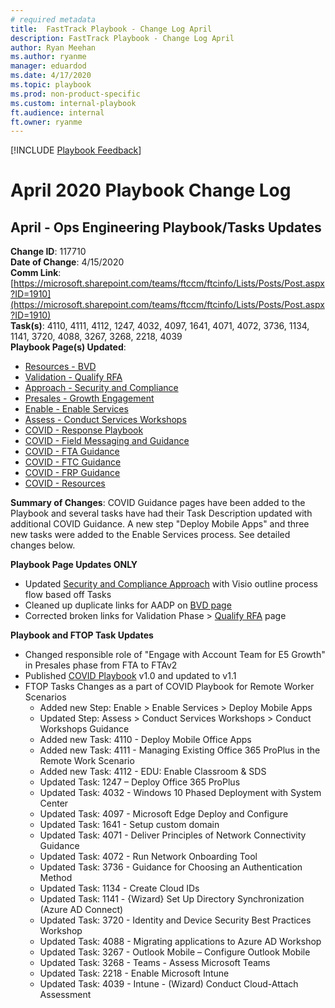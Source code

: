```yaml
---  
# required metadata  
title:  FastTrack Playbook - Change Log April
description: FastTrack Playbook - Change Log April
author: Ryan Meehan  
ms.author: ryanme  
manager: eduardod  
ms.date: 4/17/2020  
ms.topic: playbook  
ms.prod: non-product-specific  
ms.custom: internal-playbook  
ft.audience: internal  
ft.owner: ryanme  
---  
```

[!INCLUDE [Playbook Feedback](./includes/questions-feedback.md)]  

# April 2020 Playbook Change Log  

## April - Ops Engineering Playbook/Tasks Updates  

**Change ID**:  117710  
**Date of Change**: 4/15/2020  
**Comm Link**: [https://microsoft.sharepoint.com/teams/ftccm/ftcinfo/Lists/Posts/Post.aspx?ID=1910](https://microsoft.sharepoint.com/teams/ftccm/ftcinfo/Lists/Posts/Post.aspx?ID=1910)  
**Task(s)**: 4110, 4111, 4112, 1247, 4032, 4097, 1641, 4071, 4072, 3736, 1134, 1141, 3720, 4088, 3267, 3268, 2218, 4039  
**Playbook Page(s) Updated**:  

- [Resources - BVD](resources-bvd.md)  
- [Validation - Qualify RFA](validation-qualify-rfa.md)  
- [Approach - Security and Compliance](approach-security-compliance.md)  
- [Presales - Growth Engagement](presales-growth-engagement.md)  
- [Enable - Enable Services](enable-enable-services.md)  
- [Assess - Conduct Services Workshops](assess-conduct-services-workshops.md)
- [COVID  - Response Playbook](covid-response.md)
- [COVID - Field Messaging and Guidance](covid-field-messaging-and-guidance.md)
- [COVID - FTA Guidance](covid-fasttrack-architect.md)
- [COVID - FTC Guidance](covid-fasttrack-center.md)
- [COVID - FRP Guidance](covid-fasttrack-ready-partner.md)
- [COVID - Resources](covid-resources.md)  

**Summary of Changes**: COVID Guidance pages have been added to the Playbook and several tasks have had their Task Description updated with additional COVID Guidance. A new step "Deploy Mobile Apps" and three new tasks were added to the Enable Services process. See detailed changes below.  

**Playbook Page Updates ONLY**

- Updated [Security and Compliance Approach](approach-security-compliance.md)   with Visio outline process flow based off Tasks  
- Cleaned up duplicate links for AADP on [BVD page](resources-bvd.md)  
- Corrected broken links for Validation Phase > [Qualify RFA](validation-qualify-rfa.md) page  

**Playbook and FTOP Task Updates**

- Changed responsible role of "Engage with Account Team for E5 Growth" in Presales phase from FTA to FTAv2
- Published [COVID Playbook](covid-response.md) v1.0 and updated to v1.1
- FTOP Tasks Changes as a part of COVID Playbook for Remote Worker Scenarios  
   - Added new Step: Enable > Enable Services > Deploy Mobile Apps
   - Updated Step: Assess > Conduct Services Workshops > Conduct Workshops Guidance
   - Added new Task:  4110 - Deploy Mobile Office Apps
   - Added new Task:  4111 - Managing Existing Office 365 ProPlus in the Remote Work Scenario
   - Added new Task:  4112 - EDU:  Enable Classroom & SDS  
   - Updated Task: 1247 – Deploy Office 365 ProPlus  
   - Updated Task: 4032 - Windows 10 Phased Deployment with System Center  
   - Updated Task: 4097 - Microsoft Edge Deploy and Configure  
   - Updated Task: 1641 - Setup custom domain  
   - Updated Task: 4071 - Deliver Principles of Network Connectivity Guidance  
   - Updated Task: 4072 - Run Network Onboarding Tool  
   - Updated Task: 3736 - Guidance for Choosing an Authentication Method  
   - Updated Task: 1134 - Create Cloud IDs  
   - Updated Task: 1141 - {Wizard} Set Up Directory Synchronization (Azure AD Connect)  
   - Updated Task: 3720 - Identity and Device Security Best Practices Workshop  
   - Updated Task: 4088 - Migrating applications to Azure AD Workshop  
   - Updated Task: 3267 - Outlook Mobile – Configure Outlook Mobile  
   - Updated Task: 3268 - Teams - Assess Microsoft Teams  
   - Updated Task: 2218 - Enable Microsoft Intune  
   - Updated Task: 4039 - Intune - (Wizard) Conduct Cloud-Attach Assessment  

